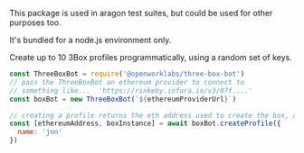 This package is used in aragon test suites, but could be used for other purposes too.

It's bundled for a node.js environment only.

Create up to 10 3Box profiles programmatically, using a random set of keys.

```js
const ThreeBoxBot = require('@openworklabs/three-box-bot')
// pass the ThreeBoxBot an ethereum provider to connect to
// something like...  'https://rinkeby.infura.io/v3/87f....'
const boxBot = new ThreeBoxBot(`${ethereumProviderUrl}`)

// creating a profile returns the eth address used to create the box, and the box itself
const [ethereumAddress, boxInstance] = await boxBot.createProfile({
  name: 'jon'
})
```
